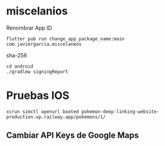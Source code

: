 # miscelanios

Renombrar App ID
```
flutter pub run change_app_package_name:main com.javiergarcia.miscelaneos
```


sha-256
```
cd android
./gradlew signingReport
```

# Pruebas IOS
```
xcrun simctl openurl booted pokemon-deep-linking-website-production.up.railway.app/pokemons/1/
```

## Cambiar API Keys de Google Maps
